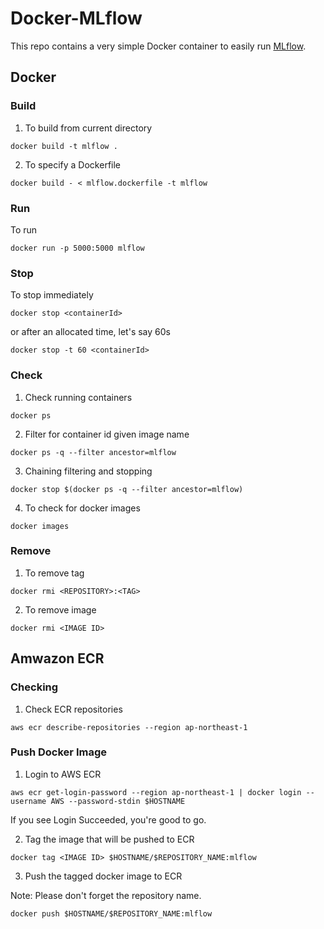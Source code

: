 # Docker-MLflow

This repo contains a very simple Docker container to easily run [MLflow](https://mlflow.org/).

## Docker

### Build
1. To build from current directory
```
docker build -t mlflow .
```

2. To specify a Dockerfile

```
docker build - < mlflow.dockerfile -t mlflow
```

### Run
To run
```
docker run -p 5000:5000 mlflow
```

### Stop
To stop immediately
```
docker stop <containerId>
```
or after an allocated time, let's say 60s
```
docker stop -t 60 <containerId>
```

### Check
1. Check running containers
```
docker ps
```

2. Filter for container id given image name
```
docker ps -q --filter ancestor=mlflow
```

3. Chaining filtering and stopping
```
docker stop $(docker ps -q --filter ancestor=mlflow)
```

4. To check for docker images
```
docker images
```

### Remove
1. To remove tag
```
docker rmi <REPOSITORY>:<TAG>
```
2. To remove image
```
docker rmi <IMAGE ID>
```

## Amwazon ECR

### Checking
1. Check ECR repositories
```
aws ecr describe-repositories --region ap-northeast-1
```

### Push Docker Image

1. Login to AWS ECR
```
aws ecr get-login-password --region ap-northeast-1 | docker login --username AWS --password-stdin $HOSTNAME
```

If you see Login Succeeded, you're good to go.

2. Tag the image that will be pushed to ECR
```
docker tag <IMAGE ID> $HOSTNAME/$REPOSITORY_NAME:mlflow
```

3. Push the tagged docker image to ECR

Note: Please don't forget the repository name.
```
docker push $HOSTNAME/$REPOSITORY_NAME:mlflow
```
